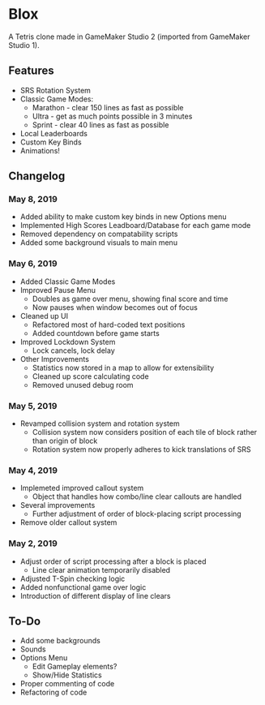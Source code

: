 # Blox
A Tetris clone made in GameMaker Studio 2 (imported from GameMaker Studio 1).

## Features
* SRS Rotation System
* Classic Game Modes:
	* Marathon - clear 150 lines as fast as possible
	* Ultra - get as much points possible in 3 minutes
	* Sprint - clear 40 lines as fast as possible
* Local Leaderboards
* Custom Key Binds
* Animations!

## Changelog
### May 8, 2019
* Added ability to make custom key binds in new Options menu
* Implemented High Scores Leadboard/Database for each game mode
* Removed dependency on compatability scripts
* Added some background visuals to main menu

### May 6, 2019
* Added Classic Game Modes
* Improved Pause Menu
	* Doubles as game over menu, showing final score and time
	* Now pauses when window becomes out of focus
* Cleaned up UI
	* Refactored most of hard-coded text positions
	* Added countdown before game starts
* Improved Lockdown System
	* Lock cancels, lock delay
* Other Improvements
	* Statistics now stored in a map to allow for extensibility
	* Cleaned up score calculating code
	* Removed unused debug room

### May 5, 2019
* Revamped collision system and rotation system
	* Collision system now considers position of each tile of block rather than origin of block
	* Rotation system now properly adheres to kick translations of SRS

### May 4, 2019
* Implemeted improved callout system
	* Object that handles how combo/line clear callouts are handled
* Several improvements
	* Further adjustment of order of block-placing script processing
* Remove older callout system

### May 2, 2019
* Adjust order of script processing after a block is placed
	* Line clear animation temporarily disabled
* Adjusted T-Spin checking logic
* Added nonfunctional game over logic
* Introduction of different display of line clears

## To-Do
* Add some backgrounds
* Sounds
* Options Menu
	* Edit Gameplay elements?
	* Show/Hide Statistics 
* Proper commenting of code
* Refactoring of code